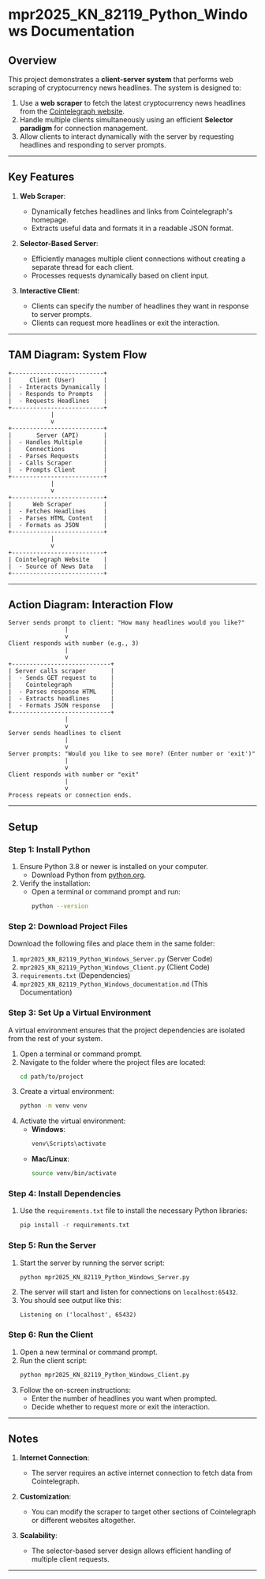 
# mpr2025_KN_82119_Python_Windows Documentation

## Overview

This project demonstrates a **client-server system** that performs web scraping of cryptocurrency news headlines. The system is designed to:

1. Use a **web scraper** to fetch the latest cryptocurrency news headlines from the [Cointelegraph website](https://cointelegraph.com/).
2. Handle multiple clients simultaneously using an efficient **Selector paradigm** for connection management.
3. Allow clients to interact dynamically with the server by requesting headlines and responding to server prompts.

---

## Key Features

1. **Web Scraper**:
   - Dynamically fetches headlines and links from Cointelegraph's homepage.
   - Extracts useful data and formats it in a readable JSON format.

2. **Selector-Based Server**:
   - Efficiently manages multiple client connections without creating a separate thread for each client.
   - Processes requests dynamically based on client input.

3. **Interactive Client**:
   - Clients can specify the number of headlines they want in response to server prompts.
   - Clients can request more headlines or exit the interaction.

---

## TAM Diagram: System Flow

```text
+--------------------------+
|     Client (User)        |
|  - Interacts Dynamically |
|  - Responds to Prompts   |
|  - Requests Headlines    |
+--------------------------+
            |
            v
+--------------------------+
|       Server (API)       |
|  - Handles Multiple      |
|    Connections           |
|  - Parses Requests       |
|  - Calls Scraper         |
|  - Prompts Client        |
+--------------------------+
            |
            v
+--------------------------+
|      Web Scraper         |
|  - Fetches Headlines     |
|  - Parses HTML Content   |
|  - Formats as JSON       |
+--------------------------+
            |
            v
+--------------------------+
| Cointelegraph Website    |
|  - Source of News Data   |
+--------------------------+
```

---

## Action Diagram: Interaction Flow

```text
Server sends prompt to client: "How many headlines would you like?"
                |
                v
Client responds with number (e.g., 3)
                |
                v
+----------------------------+
| Server calls scraper       |
|  - Sends GET request to    |
|    Cointelegraph           |
|  - Parses response HTML    |
|  - Extracts headlines      |
|  - Formats JSON response   |
+----------------------------+
                |
                v
Server sends headlines to client
                |
                v
Server prompts: "Would you like to see more? (Enter number or 'exit')"
                |
                v
Client responds with number or "exit"
                |
                v
Process repeats or connection ends.
```

---

## Setup

### Step 1: Install Python

1. Ensure Python 3.8 or newer is installed on your computer.
   - Download Python from [python.org](https://www.python.org/).
2. Verify the installation:
   - Open a terminal or command prompt and run:
     ```bash
     python --version
     ```

### Step 2: Download Project Files

Download the following files and place them in the same folder:
1. `mpr2025_KN_82119_Python_Windows_Server.py` (Server Code)
2. `mpr2025_KN_82119_Python_Windows_Client.py` (Client Code)
3. `requirements.txt` (Dependencies)
4. `mpr2025_KN_82119_Python_Windows_documentation.md` (This Documentation)

### Step 3: Set Up a Virtual Environment

A virtual environment ensures that the project dependencies are isolated from the rest of your system.

1. Open a terminal or command prompt.
2. Navigate to the folder where the project files are located:
   ```bash
   cd path/to/project
   ```
3. Create a virtual environment:
   ```bash
   python -m venv venv
   ```
4. Activate the virtual environment:
   - **Windows**:
     ```bash
     venv\Scripts\activate
     ```
   - **Mac/Linux**:
     ```bash
     source venv/bin/activate
     ```

### Step 4: Install Dependencies

1. Use the `requirements.txt` file to install the necessary Python libraries:
   ```bash
   pip install -r requirements.txt
   ```

### Step 5: Run the Server

1. Start the server by running the server script:
   ```bash
   python mpr2025_KN_82119_Python_Windows_Server.py
   ```
2. The server will start and listen for connections on `localhost:65432`.
3. You should see output like this:
   ```
   Listening on ('localhost', 65432)
   ```

### Step 6: Run the Client

1. Open a new terminal or command prompt.
2. Run the client script:
   ```bash
   python mpr2025_KN_82119_Python_Windows_Client.py
   ```
3. Follow the on-screen instructions:
   - Enter the number of headlines you want when prompted.
   - Decide whether to request more or exit the interaction.

---

## Notes

1. **Internet Connection**:
   - The server requires an active internet connection to fetch data from Cointelegraph.

2. **Customization**:
   - You can modify the scraper to target other sections of Cointelegraph or different websites altogether.

3. **Scalability**:
   - The selector-based server design allows efficient handling of multiple client requests.

---

